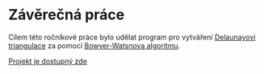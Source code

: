 # Závěrečná práce
Cílem této ročníkové práce bylo udělat program pro vytváření [Delaunayovi triangulace](https://en.wikipedia.org/wiki/Delaunay_triangulation) za pomocí [Bowyer-Watsnova algoritmu](https://en.wikipedia.org/wiki/Bowyer%E2%80%93Watson_algorithm).
<!-- needs github pages the repository has to be public to do that will add later -->
[Projekt je dostupný zde]()
